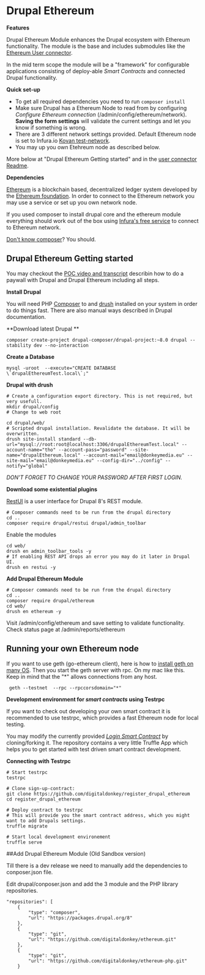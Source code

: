 Drupal Ethereum
===============
 

**Features**

Drupal Ethereum Module enhances the Drupal ecosystem with Ethereum functionality.
The module is the base and includes submodules like the [Ethereum User connector](https://github.com/digitaldonkey/ethereum/blob/8.x-1.x/ethereum_user_connector/Readme.md).

In the mid term scope the module will be a "framework" for configurable applications consisting of deploy-able _Smart Contracts_ and connected Drupal functionality. 



**Quick set-up**

* To get all required dependencies you need to run `composer install`  
* Make sure Drupal has a Ethereum Node to read from by configuring *Configure Ethereum connection* (/admin/config/ethereum/network). **Saving the form settings** will validate the current settings and let you know if something is wrong. 
* There are 3 different network settings provided. Default Ethereum node is set to Infura.io <a href="kovan.etherscan.io">Kovan test-network</a>.
* You may up you own Etehreum node as described below. 
 
More below at "Drupal Ethereum Getting started" and in the <a href="https://github.com/digitaldonkey/ethereum/blob/8.x-1.x/ethereum_user_connector/Readme.md">user connector Readme</a>. 
 
**Dependencies** 

<a href="https://en.wikipedia.org/wiki/Ethereum">Ethereum</a> is a blockchain based, decentralized ledger system developed by the <a href="https://www.ethereum.org/">Ethereum foundation</a>. In order to connect to the Ethereum network you may use a service or set up you own network node.

If you used composer to install drupal core and the ethereum module everything should work out of the box using <a href="infura.io">Infura's free service</a> to connect to Ethereum network. 

<a href="https://www.lullabot.com/articles/goodbye-drush-make-hello-composer">Don't know composer</a>? You should. 

 
 
## Drupal Ethereum Getting started

You may checkout the <a href="https://www.youtube.com/watch?v=Y5Sa7QtpXSE">POC video and transcript</a> describin how to do a paywall with Drupal and Drupal Ethereum including all steps.


**Install Drupal** 

You will need PHP [Composer](https://getcomposer.org/) to and [drush](http://www.drush.org/en/master/) installed on your system in order to do things fast. There are also manual ways described in Drupal documentation. 

**Download latest Drupal **

```
composer create-project drupal-composer/drupal-project:~8.0 drupal --stability dev --no-interaction
```

**Create a Database**

```
mysql -uroot  --execute="CREATE DATABASE \`drupalEthereumTest.local\`;"
```

**Drupal with drush**

```
# Create a configuration export directory. This is not required, but very usefull.
mkdir drupal/config
# Change to web root 

cd drupal/web/
# Scripted drupal installation. Revalidate the database. It will be overwritten.
drush site-install standard --db-url="mysql://root:root@localhost:3306/drupalEthereumTest.local" --account-name="tho" --account-pass="password" --site-name="drupalEthereum.local" --account-mail="email@donkeymedia.eu" --site-mail="email@donkeymedia.eu" --config-dir="../config" --notify="global"
```

_DON'T FORGET TO CHANGE YOUR PASSWORD AFTER FIRST LOGIN._

**Download some existential plugins**

[RestUI](https://www.drupal.org/project/restui) is a user interface for Drupal 8's REST module.

```
# Composer commands need to be run from the drupal directory
cd ..
composer require drupal/restui drupal/admin_toolbar
``` 
Enable the modules

```
cd web/
drush en admin_toolbar_tools -y
# If enabling REST API drops an error you may do it later in Drupal UI.
drush en restui -y
```

**Add Drupal Ethereum Module**

```
# Composer commands need to be run from the drupal directory
cd ..
composer require drupal/ethereum
cd web/
drush en ethereum -y
```

Visit /admin/config/ethereum and save setting to validate functionality. 
Check status page at /admin/reports/ethereum


## Running your own Ethereum node

If you want to use geth (go-ethereum client), here is how to <a href="https://github.com/ethereum/go-ethereum/wiki/Building-Ethereum">install geth on many OS</a>.
Then you start the geth server with rpc. On my mac like this. Keep in mind that the "*" allows connections from any host. 

``` 
 geth --testnet  --rpc --rpccorsdomain="*"
``` 


**Development environment for *smart contracts* using Testrpc**

If you want to check out developing your own smart contract it is recommended to use testrpc, which provides a fast Ethereum node for local testing. 

You may modify the currently provided *<a href="https://github.com/digitaldonkey/register_drupal_ethereum">Login Smart Contract</a>* by cloning/forking it. The repository contains a very little Truffle App which helps you to get started with test driven smart contract development. 

**Connecting with Testrpc**

``` 
# Start testrpc
testrpc

# Clone sign-up-contract:
git clone https://github.com/digitaldonkey/register_drupal_ethereum
cd register_drupal_ethereum

# Deploy contract to testrpc
# This will provide you the smart contract address, which you might want to add Drupals settings. 
truffle migrate

# Start local development environement
truffle serve
```  

##Add Drupal Ethereum Module (Old Sandbox version)


Till there is a dev release we need to manually add the dependencies to conposer.json file. 

Edit drupal/conposer.json and add the 3 module and the PHP library repositories. 

```
"repositories": [
    {
        "type": "composer",
        "url": "https://packages.drupal.org/8"
    },
    {
        "type": "git",
        "url": "https://github.com/digitaldonkey/ethereum.git"
    },
    {
        "type": "git",
        "url": "https://github.com/digitaldonkey/ethereum-php.git"
    }
```


